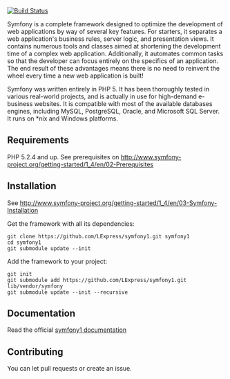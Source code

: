 [![Build Status](https://secure.travis-ci.org/LExpress/symfony1.png)](http://travis-ci.org/LExpress/symfony1)

Symfony is a complete framework designed to optimize the development of web applications by way of several key features.
For starters, it separates a web application's business rules, server logic, and presentation views.
It contains numerous tools and classes aimed at shortening the development time of a complex web application.
Additionally, it automates common tasks so that the developer can focus entirely on the specifics of an application.
The end result of these advantages means there is no need to reinvent the wheel every time a new web application is built!

Symfony was written entirely in PHP 5.
It has been thoroughly tested in various real-world projects, and is actually in use for high-demand e-business websites.
It is compatible with most of the available databases engines, including MySQL, PostgreSQL, Oracle, and Microsoft SQL Server.
It runs on *nix and Windows platforms.

Requirements
------------

PHP 5.2.4 and up. See prerequisites on http://www.symfony-project.org/getting-started/1_4/en/02-Prerequisites

Installation
------------

See http://www.symfony-project.org/getting-started/1_4/en/03-Symfony-Installation

Get the framework with all its dependencies:

    git clone https://github.com/LExpress/symfony1.git symfony1
    cd symfony1
    git submodule update --init 

Add the framework to your project:

    git init
    git submodule add https://github.com/LExpress/symfony1.git lib/vendor/symfony
    git submodule update --init --recursive

Documentation
-------------

Read the official [symfony1 documentation](http://www.symfony-project.org/doc/1_4/)

Contributing
------------

You can let pull requests or create an issue.
